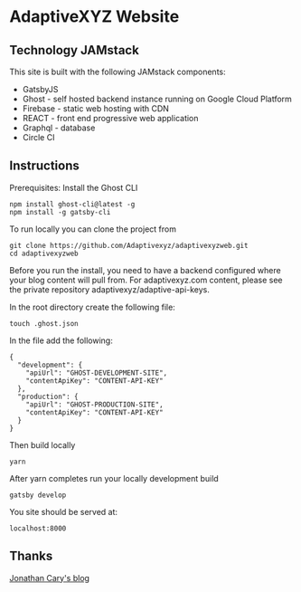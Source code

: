 # AdaptiveXYZ Website
## Technology JAMstack

This site is built with the following JAMstack components:
- GatsbyJS
- Ghost - self hosted backend instance running on Google Cloud Platform
- Firebase - static web hosting with CDN
- REACT - front end progressive web application
- Graphql - database
- Circle CI


## Instructions

Prerequisites:
Install the Ghost CLI
```
npm install ghost-cli@latest -g
npm install -g gatsby-cli
```

To run locally you can clone the project from 
```
git clone https://github.com/Adaptivexyz/adaptivexyzweb.git
cd adaptivexyzweb
```



Before you run the install, you need to have a backend configured where your blog content will pull from.  For adaptivexyz.com content, please see the private repository adaptivexyz/adaptive-api-keys.  

In the root directory create the following file:

```
touch .ghost.json
```

In the file add the following:

```
{
  "development": {
    "apiUrl": "GHOST-DEVELOPMENT-SITE",
    "contentApiKey": "CONTENT-API-KEY"
  },
  "production": {
    "apiUrl": "GHOST-PRODUCTION-SITE",
    "contentApiKey": "CONTENT-API-KEY"
  }
}
```

Then build locally

```
yarn
```

After yarn completes run your locally development build
```
gatsby develop
```

You site should be served at:

```localhost:8000```

## Thanks

[Jonathan Cary's blog](https://medium.com/@jonathan_cary/deploying-a-gatsby-site-to-firebase-with-circleci-d2dae648cfc9)


